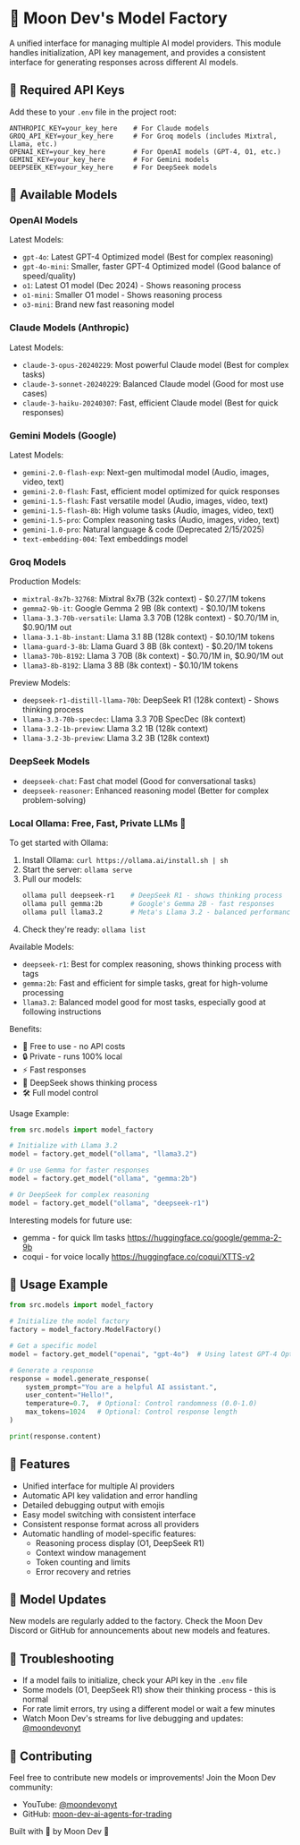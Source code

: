 # 🌙 Moon Dev's Model Factory

A unified interface for managing multiple AI model providers. This module handles initialization, API key management, and provides a consistent interface for generating responses across different AI models.

## 🔑 Required API Keys

Add these to your `.env` file in the project root:
```env
ANTHROPIC_KEY=your_key_here    # For Claude models
GROQ_API_KEY=your_key_here     # For Groq models (includes Mixtral, Llama, etc.)
OPENAI_KEY=your_key_here       # For OpenAI models (GPT-4, O1, etc.)
GEMINI_KEY=your_key_here       # For Gemini models
DEEPSEEK_KEY=your_key_here     # For DeepSeek models
```

## 🤖 Available Models

### OpenAI Models
Latest Models:
- `gpt-4o`: Latest GPT-4 Optimized model (Best for complex reasoning)
- `gpt-4o-mini`: Smaller, faster GPT-4 Optimized model (Good balance of speed/quality)
- `o1`: Latest O1 model (Dec 2024) - Shows reasoning process
- `o1-mini`: Smaller O1 model - Shows reasoning process
- `o3-mini`: Brand new fast reasoning model

### Claude Models (Anthropic)
Latest Models:
- `claude-3-opus-20240229`: Most powerful Claude model (Best for complex tasks)
- `claude-3-sonnet-20240229`: Balanced Claude model (Good for most use cases)
- `claude-3-haiku-20240307`: Fast, efficient Claude model (Best for quick responses)

### Gemini Models (Google)
Latest Models:
- `gemini-2.0-flash-exp`: Next-gen multimodal model (Audio, images, video, text)
- `gemini-2.0-flash`: Fast, efficient model optimized for quick responses
- `gemini-1.5-flash`: Fast versatile model (Audio, images, video, text)
- `gemini-1.5-flash-8b`: High volume tasks (Audio, images, video, text)
- `gemini-1.5-pro`: Complex reasoning tasks (Audio, images, video, text)
- `gemini-1.0-pro`: Natural language & code (Deprecated 2/15/2025)
- `text-embedding-004`: Text embeddings model

### Groq Models
Production Models:
- `mixtral-8x7b-32768`: Mixtral 8x7B (32k context) - $0.27/1M tokens
- `gemma2-9b-it`: Google Gemma 2 9B (8k context) - $0.10/1M tokens
- `llama-3.3-70b-versatile`: Llama 3.3 70B (128k context) - $0.70/1M in, $0.90/1M out
- `llama-3.1-8b-instant`: Llama 3.1 8B (128k context) - $0.10/1M tokens
- `llama-guard-3-8b`: Llama Guard 3 8B (8k context) - $0.20/1M tokens
- `llama3-70b-8192`: Llama 3 70B (8k context) - $0.70/1M in, $0.90/1M out
- `llama3-8b-8192`: Llama 3 8B (8k context) - $0.10/1M tokens

Preview Models:
- `deepseek-r1-distill-llama-70b`: DeepSeek R1 (128k context) - Shows thinking process
- `llama-3.3-70b-specdec`: Llama 3.3 70B SpecDec (8k context)
- `llama-3.2-1b-preview`: Llama 3.2 1B (128k context)
- `llama-3.2-3b-preview`: Llama 3.2 3B (128k context)

### DeepSeek Models
- `deepseek-chat`: Fast chat model (Good for conversational tasks)
- `deepseek-reasoner`: Enhanced reasoning model (Better for complex problem-solving)

### Local Ollama: Free, Fast, Private LLMs 🚀

To get started with Ollama:
1. Install Ollama: `curl https://ollama.ai/install.sh | sh`
2. Start the server: `ollama serve`
3. Pull our models:
   ```bash
   ollama pull deepseek-r1    # DeepSeek R1 - shows thinking process
   ollama pull gemma:2b       # Google's Gemma 2B - fast responses
   ollama pull llama3.2       # Meta's Llama 3.2 - balanced performance
   ```
4. Check they're ready: `ollama list`

Available Models:
- `deepseek-r1`: Best for complex reasoning, shows thinking process with <think> tags
- `gemma:2b`: Fast and efficient for simple tasks, great for high-volume processing
- `llama3.2`: Balanced model good for most tasks, especially good at following instructions

Benefits:
- 🚀 Free to use - no API costs
- 🔒 Private - runs 100% local
- ⚡ Fast responses
- 🤔 DeepSeek shows thinking process
- 🛠️ Full model control

Usage Example:
```python
from src.models import model_factory

# Initialize with Llama 3.2
model = factory.get_model("ollama", "llama3.2")

# Or use Gemma for faster responses
model = factory.get_model("ollama", "gemma:2b")

# Or DeepSeek for complex reasoning
model = factory.get_model("ollama", "deepseek-r1")
```

Interesting models for future use:
- gemma - for quick llm tasks https://huggingface.co/google/gemma-2-9b
- coqui - for voice locally https://huggingface.co/coqui/XTTS-v2

## 🚀 Usage Example

```python
from src.models import model_factory

# Initialize the model factory
factory = model_factory.ModelFactory()

# Get a specific model
model = factory.get_model("openai", "gpt-4o")  # Using latest GPT-4 Optimized

# Generate a response
response = model.generate_response(
    system_prompt="You are a helpful AI assistant.",
    user_content="Hello!",
    temperature=0.7,  # Optional: Control randomness (0.0-1.0)
    max_tokens=1024   # Optional: Control response length
)

print(response.content)
```

## 🌟 Features
- Unified interface for multiple AI providers
- Automatic API key validation and error handling
- Detailed debugging output with emojis
- Easy model switching with consistent interface
- Consistent response format across all providers
- Automatic handling of model-specific features:
  - Reasoning process display (O1, DeepSeek R1)
  - Context window management
  - Token counting and limits
  - Error recovery and retries

## 🔄 Model Updates
New models are regularly added to the factory. Check the Moon Dev Discord or GitHub for announcements about new models and features.

## 🐛 Troubleshooting
- If a model fails to initialize, check your API key in the `.env` file
- Some models (O1, DeepSeek R1) show their thinking process - this is normal
- For rate limit errors, try using a different model or wait a few minutes
- Watch Moon Dev's streams for live debugging and updates: [@moondevonyt](https://www.youtube.com/@moondevonyt)

## 🤝 Contributing
Feel free to contribute new models or improvements! Join the Moon Dev community:
- YouTube: [@moondevonyt](https://www.youtube.com/@moondevonyt)
- GitHub: [moon-dev-ai-agents-for-trading](https://github.com/moon-dev-ai-agents-for-trading)

Built with 💖 by Moon Dev 🌙

